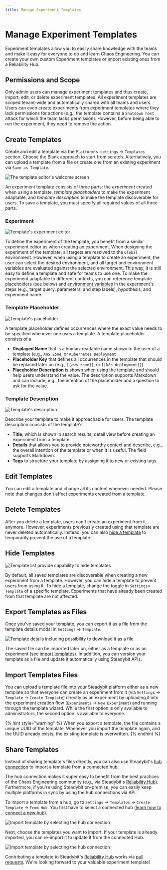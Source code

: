 ```yaml
---
title: Manage Experiment Templates
---
```


# Manage Experiment Templates
Experiment templates allow you to easily share knowledge with the teams and make it easy for everyone to do and learn Chaos Engineering.
You can create your own custom Experiment templates or import existing ones from a Reliability Hub.

## Permissions and Scope
Only admin users can manage experiment templates and thus create, import, edit, or delete experiment templates.
All experiment templates are scoped tenant-wide and automatically shared with all teams and users.
Users can even create experiments from experiment templates where they lack permissions for actions (e.g., the template contains a `Shutdown host` attack for which the team lacks permission).
However, before being able to run the experiment, they need to remove the action.

## Create Templates
Create and edit a template via the `Platform's settings` -> `Templates` section.
Choose the Blank approach to start from scratch.
Alternatively, you can upload a template from a file or create one from an existing experiment via `Save as Template`.

![The template editor's welcome screen](template-editor.png)


An experiment template consists of three parts: the *experiment* created when using a template, *template placeholders* to make the experiment adaptable, and *template description* to make the template discoverable for users.
To save a template, you must specify all required values of all three parts.

### Experiment

![Template's experiment editor](template-editor-experiment.png)

To define the experiment of the template, you benefit from a similar experiment editor as when creating an experiment.
When designing the experiment of the template, all targets are resolved to the `Global` environment.
However, when using a template to create an experiment, the user can select the desired environment, and all target and environment variables are evaluated against the selected environment.
This way, it is still easy to define a template and safe for teams to use one.
To make the experiment adaptable to different contexts, you can reference template placeholders (see below) and [environment variables](/use-steadybit/experiments/design.md#basic-elements) in the experiment's steps (e.g., target query, parameters, and step labels), hypothesis, and experiment name.

### Template Placeholder

![Template's placeholder](template-editor-placeholder.png)

A template placeholder defines occurrences where the exact value needs to be specified whenever one uses a template.
A template placeholder consists of a
- **Displayed Name** that is a human-readable name shown to the user of a template (e.g., `AWS Zone`, or `Kubernetes Deployment`
- **Placeholder Key** that defines all occurrences in the template that should be replaced later on (e.g., `[[aws_zone]]`, or `[[k8s_deployment]]`)
- **Placeholder Description** is shown when using the template and should help users understand the value.
  The description supports Markdown and can include, e.g., the intention of the placeholder and a question to ask for the value.

### Template Description

![Template's description](template-editor-description.png)

Describe your template to make it approachable for users.
The template description consists of the template's
- **Title**, which is shown in search results, detail view before creating an experiment from a template
- **Details** that allows you to provide noteworthy context and describe, e.g., the overall intention of the template or when it is useful.
  The field supports Markdown.
- **Tags** to structure your template by assigning it to new or existing tags.

## Edit Templates
You can edit a template and change all its content whenever needed.
Please note that changes don't affect experiments created from a template.

## Delete Templates
After you delete a template, users can't create an experiment from it anymore.
However, experiments previously created using that template are never deleted automatically.
Instead, you can also [hide a template](#hide-a-template) to temporarily prevent the use of a template.

## Hide Templates

![Template list provide capability to hide templates](template-hide.png)

By default, all saved templates are discoverable when creating a new experiment from a template.
However, you can hide a template to prevent users from using it.
To hide a template, change the toggle in `Settings`> `Template` of a specific template.
Experiments that have already been created from that template are not affected.

## Export Templates as Files
Once you've saved your template, you can export it as a file from the template details modal in `Settings` -> `Template`.

![Template details including possibility to download it as a file](template-export-file.png)

The saved file can be imported later on, either as a template or as an experiment (see [import templates](#import-templates-files)).
In addition, you can version your template as a file and update it automatically using Steadybit APIs.

## Import Templates Files
You can upload a template file into your Steadybit platform either as
a new template so that everyone can create an experiment from it (via `Settings` -> `Template` -> `Create Template`)
directly as an experiment by uploading it into the experiment creation flow (`Experiments` -> `New Experiment`) and running through the template wizard.
While the first option is only available to administrators, the second option is available to everyone.

{% hint style="warning" %}
When you export a template, the file contains a unique UUID of the template.
Whenever you import the template again, and the UUID already exists, the existing template is overwritten.
{% endhint %}

## Share Templates
Instead of sharing template's files directly, you can also use Steadybit's [hub connection](../../integrate-with-steadybit/hubs) to import a template from a connected hub.

The hub connection makes it super easy to benefit from the best practices of the Chaos Engineering community (e.g., via Steadybit's [Reliability Hub](https://hub.steadybit.com/)).
Furthermore, if you're using Steadybit on-premise, you can easily keep multiple platforms in sync by using the hub connections via API.


To import a template from a hub, go to `Settings` -> `Templates` -> `Create Template` -> `From Hub`.
You first have to select a connected hub ([learn how to connect a new hub](../../integrate-with-steadybit/hubs#connect-new-hubs)).

![Import template by selecting the hub connection](template-share-1.png)

Next, choose the templates you want to import.
If your template is already imported, you can re-import it to update it from the connected Hub.

![Import template by selecting the hub connection](template-share-2.png)

Contributing a template to Steadybit's [Reliability Hub](https://hub.steadybit.com/) works via [pull requests](https://github.com/steadybit/reliability-hub-db).
We're looking forward to your valuable experiment template!